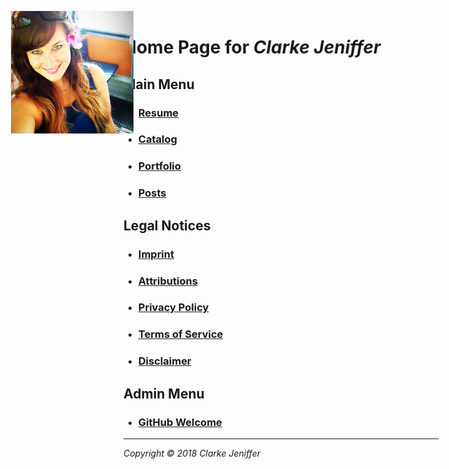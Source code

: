 <figure><img src="images/favicon/favicon-196x196.png" style="display: inline; position: absolute; top: 48px; left: 48px"></figure>

# Home Page for _Clarke Jeniffer_

## Main Menu
* ### [Resume](Resume.html)
* ### [Catalog](Catalog.html)
* ### [Portfolio](Portfolio.html)
* ### [Posts](Posts.html)

## Legal Notices
* ### [Imprint](legal/Imprint.html)
* ### [Attributions](legal/Attributions.html)
* ### [Privacy Policy](legal/Privacy.html)
* ### [Terms of Service](legal/Tos.html)
* ### [Disclaimer](legal/Disclaimer.html)

## Admin Menu
* ### [GitHub Welcome](Welcome.html)

* * *
*Copyright © 2018 Clarke Jeniffer* 
